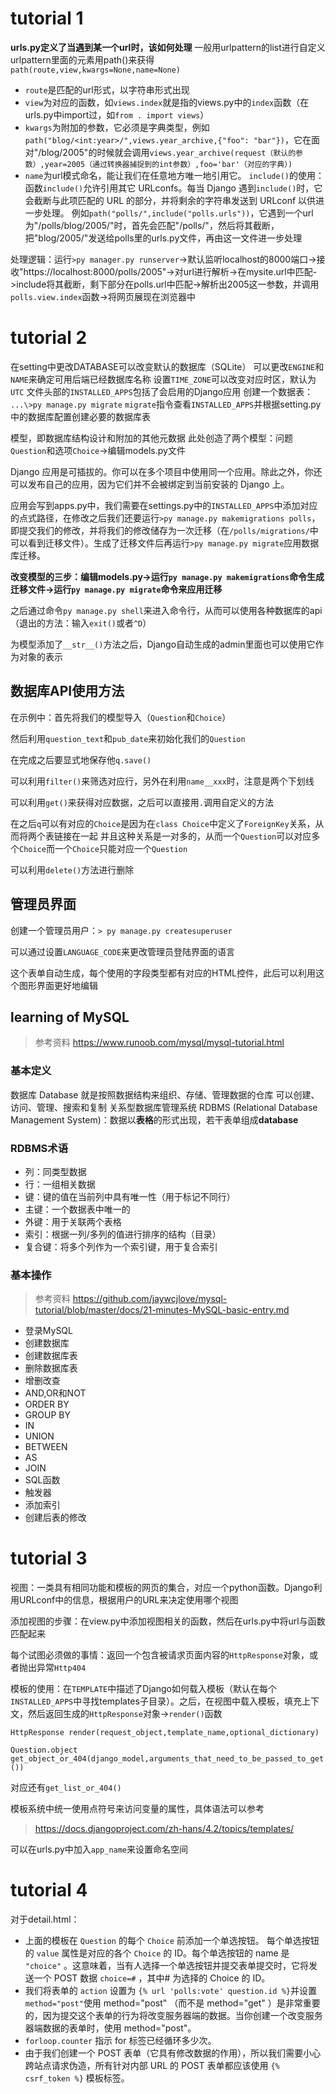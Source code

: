 # tutorial 1
**urls.py定义了当遇到某一个url时，该如何处理**
一般用urlpattern的list进行自定义
urlpattern里面的元素用path()来获得
`path(route,view,kwargs=None,name=None)`
- `route`是匹配的url形式，以字符串形式出现
- `view`为对应的函数，如`views.index`就是指的views.py中的`index`函数（在urls.py中import过，如`from . import views`）
- `kwargs`为附加的参数，它必须是字典类型，例如`path("blog/<int:year>/",views.year_archive,{"foo": "bar"})`，它在面对"/blog/2005"的时候就会调用`views.year_archive(request（默认的参数）,year=2005（通过转换器捕捉到的int参数）,foo='bar'（对应的字典）)`
- `name`为url模式命名，能让我们在任意地方唯一地引用它。
`include()`的使用：函数`include()`允许引用其它 URLconfs。每当 Django 遇到`include()`时，它会截断与此项匹配的 URL 的部分，并将剩余的字符串发送到 URLconf 以供进一步处理。
例如`path("polls/",include("polls.urls"))`，它遇到一个url为"/polls/blog/2005/"时，首先会匹配"/polls/"，然后将其截断，把"blog/2005/"发送给polls里的urls.py文件，再由这一文件进一步处理

处理逻辑：运行`>py manager.py runserver`->默认监听localhost的8000端口->接收"https://localhost:8000/polls/2005"->对url进行解析->在mysite.url中匹配->include将其截断，剩下部分在polls.url中匹配->解析出2005这一参数，并调用`polls.view.index`函数->将网页展现在浏览器中

# tutorial 2
在setting中更改DATABASE可以改变默认的数据库（SQLite）
可以更改`ENGINE`和`NAME`来确定可用后端已经数据库名称
设置`TIME_ZONE`可以改变对应时区，默认为`UTC`
文件头部的`INSTALLED_APPS`包括了会启用的Django应用
创建一个数据表：
`...\>py manage.py migrate`
`migrate`指令查看`INSTALLED_APPS`并根据setting.py中的数据库配置创建必要的数据库表

模型，即数据库结构设计和附加的其他元数据
此处创造了两个模型：问题`Question`和选项`Choice`->编辑models.py文件

Django 应用是可插拔的。你可以在多个项目中使用同一个应用。除此之外，你还可以发布自己的应用，因为它们并不会被绑定到当前安装的 Django 上。

应用会写到apps.py中，我们需要在settings.py中的`INSTALLED_APPS`中添加对应的点式路径，在修改之后我们还要运行`>py manage.py makemigrations polls`，即提交我们的修改，并将我们的修改储存为一次迁移（在`/polls/migrations/`中可以看到迁移文件）。生成了迁移文件后再运行`>py manage.py migrate`应用数据库迁移。

**改变模型的三步：编辑models.py->运行`py manage.py makemigrations`命令生成迁移文件->运行`py manage.py migrate`命令来应用迁移**

之后通过命令`py manage.py shell`来进入命令行，从而可以使用各种数据库的api（退出的方法：输入`exit()`或者`^D`）


为模型添加了`__str__()`方法之后，Django自动生成的admin里面也可以使用它作为对象的表示

## 数据库API使用方法
在示例中：首先将我们的模型导入（`Question`和`Choice`）

然后利用`question_text`和`pub_date`来初始化我们的`Question`

在完成之后要显式地保存他`q.save()`

可以利用`filter()`来筛选对应行，另外在利用`name__xxx`时，注意是两个下划线

可以利用`get()`来获得对应数据，之后可以直接用`.`调用自定义的方法

在之后`q`可以有对应的`Choice`是因为在`class Choice`中定义了`ForeignKey`关系，从而将两个表链接在一起
并且这种关系是一对多的，从而一个`Question`可以对应多个`Choice`而一个`Choice`只能对应一个`Question`

可以利用`delete()`方法进行删除

## 管理员界面
创建一个管理员用户：`> py manage.py createsuperuser`

可以通过设置`LANGUAGE_CODE`来更改管理员登陆界面的语言

这个表单自动生成，每个使用的字段类型都有对应的HTML控件，此后可以利用这个图形界面更好地编辑
## learning of MySQL
> 参考资料 https://www.runoob.com/mysql/mysql-tutorial.html
### 基本定义
数据库 Database 就是按照数据结构来组织、存储、管理数据的仓库
可以创建、访问、管理、搜索和复制
关系型数据库管理系统 RDBMS (Relational Database Management System)：数据以**表格**的形式出现，若干表单组成**database**

### RDBMS术语
- 列：同类型数据
- 行：一组相关数据
- 键：键的值在当前列中具有唯一性（用于标记不同行）
- 主键：一个数据表中唯一的
- 外键：用于关联两个表格
- 索引：根据一列/多列的值进行排序的结构（目录）
- 复合键：将多个列作为一个索引键，用于复合索引

### 基本操作
> 参考资料 https://github.com/jaywcjlove/mysql-tutorial/blob/master/docs/21-minutes-MySQL-basic-entry.md
- 登录MySQL
- 创建数据库
- 创建数据库表
- 删除数据库表
- 增删改查
- AND,OR和NOT
- ORDER BY
- GROUP BY
- IN
- UNION
- BETWEEN
- AS
- JOIN
- SQL函数
- 触发器
- 添加索引
- 创建后表的修改

# tutorial 3
视图：一类具有相同功能和模板的网页的集合，对应一个python函数。Django利用URLconf中的信息，根据用户的URL来决定使用哪个视图

添加视图的步骤：在view.py中添加视图相关的函数，然后在urls.py中将url与函数匹配起来

每个试图必须做的事情：返回一个包含被请求页面内容的`HttpResponse`对象，或者抛出异常`Http404`

模板的使用：在`TEMPLATE`中描述了Django如何载入模板（默认在每个`INSTALLED_APPS`中寻找templates子目录）。之后，在视图中载入模板，填充上下文，然后返回生成的`HttpResponse`对象->`render()`函数

`HttpResponse render(request_object,template_name,optional_dictionary)`

`Question.object get_object_or_404(django_model,arguments_that_need_to_be_passed_to_get())`

对应还有`get_list_or_404()`

模板系统中统一使用点符号来访问变量的属性，具体语法可以参考
> https://docs.djangoproject.com/zh-hans/4.2/topics/templates/

可以在urls.py中加入`app_name`来设置命名空间

# tutorial 4
对于detail.html：
- 上面的模板在 `Question` 的每个 `Choice` 前添加一个单选按钮。 每个单选按钮的 `value` 属性是对应的各个 `Choice` 的 ID。每个单选按钮的 name 是 `"choice"` 。这意味着，当有人选择一个单选按钮并提交表单提交时，它将发送一个 POST 数据 `choice=#` ，其中# 为选择的 Choice 的 ID。
- 我们将表单的 `action` 设置为 `{% url 'polls:vote' question.id %}`并设置 `method="post"`使用 method="post" （而不是 method="get" ）是非常重要的，因为提交这个表单的行为将改变服务器端的数据。当你创建一个改变服务器端数据的表单时，使用 method="post"。
- `forloop.counter` 指示 for 标签已经循环多少次。
- 由于我们创建一个 POST 表单（它具有修改数据的作用），所以我们需要小心跨站点请求伪造，所有针对内部 URL 的 POST 表单都应该使用 `{% csrf_token %}` 模板标签。
